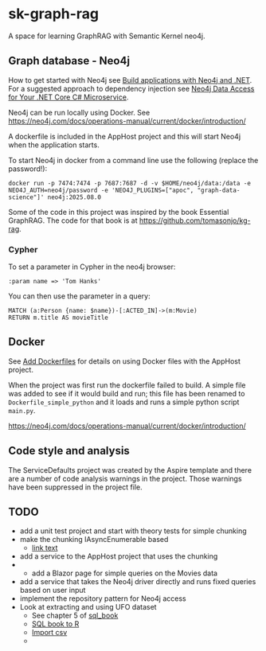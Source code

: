 # sk-graph-rag
A space for learning GraphRAG with Semantic Kernel neo4j.


## Graph database - Neo4j

How to get started with Neo4j see [Build applications with Neo4j and .NET](https://neo4j.com/docs/dotnet-manual/current/). 
For a suggested approach to dependency injection see [Neo4j Data Access for Your .NET Core C# Microservice](https://neo4j.com/blog/developer/neo4j-data-access-for-your-dot-net-core-c-microservice/).

Neo4j can be run locally using Docker. See https://neo4j.com/docs/operations-manual/current/docker/introduction/

A dockerfile is included in the AppHost project and this will start Neo4j when the application starts.

To start Neo4j in docker from a command line use the following (replace the password!):
```
docker run -p 7474:7474 -p 7687:7687 -d -v $HOME/neo4j/data:/data -e NEO4J_AUTH=neo4j/password -e 'NEO4J_PLUGINS=["apoc", "graph-data-science"]' neo4j:2025.08.0 
```

Some of the code in this project was inspired by the book Essential GraphRAG. The code for that book
is at https://github.com/tomasonjo/kg-rag.

### Cypher

To set a parameter in Cypher in the neo4j browser:
```
:param name => 'Tom Hanks'
```

You can then use the parameter in a query:
```
MATCH (a:Person {name: $name})-[:ACTED_IN]->(m:Movie)
RETURN m.title AS movieTitle
```


## Docker

See [Add Dockerfiles](https://learn.microsoft.com/en-us/dotnet/aspire/app-host/withdockerfile#add-a-dockerfile-to-the-app-model) 
for details on using Docker files with the AppHost project.

When the project was first run the dockerfile failed to build. A simple file was added to see if it would build and run; this
file has been renamed to `Dockerfile_simple_python` and it loads and runs a simple python script `main.py`.

https://neo4j.com/docs/operations-manual/current/docker/introduction/ 


## Code style and analysis

The ServiceDefaults project was created by the Aspire template and there are a number of code analysis warnings in the project.
Those warnings have been suppressed in the project file.


## TODO

- add a unit test project and start with theory tests for simple chunking
- make the chunking IAsyncEnumerable based
    - [link text](https://stackoverflow.com/questions/21136753/read-a-very-large-file-by-chunks-and-not-line-by-line/21137097#21137097)
- add a service to the AppHost project that uses the chunking
- - add a Blazor page for simple queries on the Movies data
- add a service that takes the Neo4j driver directly and runs fixed queries based on user input
- implement the repository pattern for Neo4j access
- Look at extracting and using UFO dataset
    - See chapter 5 of [sql_book](https://github.com/cathytanimura/sql_book)
    - [SQL book to R](https://iangow.github.io/sql_book/)
    - [Import csv](https://stackoverflow.com/questions/15242757/import-csv-file-into-sql-server)
    - 
